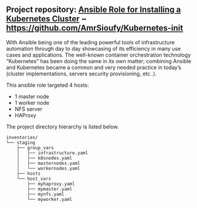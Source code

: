 ## Project repository: [Ansible Role for Installing a Kubernetes Cluster](https://github.com/AmrSioufy/Kubernetes-init) ~ https://github.com/AmrSioufy/Kubernetes-init

With Ansible being one of the leading powerful tools of infrastructure automation through day to day showcasing of its efficiency in many use cases and applications. The well-known container orchestration technology “Kubernetes” has been doing the same in its own matter; combining Ansible and Kubernetes became a common and very needed practice in today’s (cluster implementations, servers security provisioning, etc..).

This ansible role targeted 4 hosts:
- 1 master node
- 1 worker node
- NFS server
- HAProxy

The project directory hierarchy is listed below.

```
inventories/
└── staging
    ├── group_vars
    │   ├── infrastructure.yaml
    │   ├── k8snodes.yaml
    │   ├── masternodes.yaml
    │   └── workernodes.yaml
    ├── hosts
    └── host_vars
        ├── myhaproxy.yaml
        ├── mymaster.yaml
        ├── mynfs.yaml
        └── myworker.yaml
```
